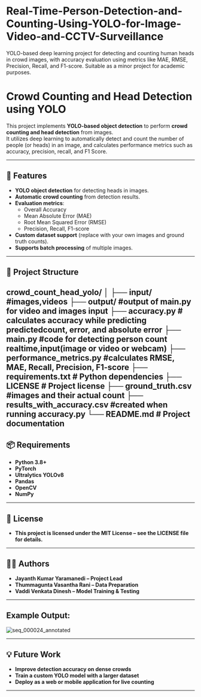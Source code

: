 # Real-Time-Person-Detection-and-Counting-Using-YOLO-for-Image-Video-and-CCTV-Surveillance
YOLO-based deep learning project for detecting and counting human heads in crowd images, with accuracy evaluation using metrics like MAE, RMSE, Precision, Recall, and F1-score. Suitable as a minor project for academic purposes.
# Crowd Counting and Head Detection using YOLO

This project implements **YOLO-based object detection** to perform **crowd counting and head detection** from images.  
It utilizes deep learning to automatically detect and count the number of people (or heads) in an image, and calculates performance metrics such as accuracy, precision, recall, and F1 Score.

---

## 📌 Features
- **YOLO object detection** for detecting heads in images.
- **Automatic crowd counting** from detection results.
- **Evaluation metrics**:
  - Overall Accuracy
  - Mean Absolute Error (MAE)
  - Root Mean Squared Error (RMSE)
  - Precision, Recall, F1-score
- **Custom dataset support** (replace with your own images and ground truth counts).
- **Supports batch processing** of multiple images.

---

## 📂 Project Structure

crowd_count_head_yolo/
│
├── **input/ #images,videos**
├── **output/ #output of main.py for video and images input**
├── accuracy.py # calculates accuracy while predicting predictedcount, error, and absolute error
├── main.py #code for detecting person count realtime,input(image or video or webcam)
├── performance_metrics.py #calculates RMSE, MAE, Recall, Precision, F1-score
├── requirements.txt # Python dependencies
├── LICENSE # Project license
├── ground_truth.csv #images and their actual count 
├── results_with_accuracy.csv #created when running accuracy.py 
└── README.md # Project documentation
---

## 📦 Requirements
- **Python 3.8+**
- **PyTorch**
- **Ultralytics YOLOv8**
- **Pandas**
- **OpenCV**
- **NumPy**

---

## 📜 License
- **This project is licensed under the MIT License – see the LICENSE file for details.**

---

## 👨‍💻 Authors
- **Jayanth Kumar Yaramanedi – Project Lead**
- **Thummagunta Vasantha Rani – Data Preparation**
- **Vaddi Venkata Dinesh – Model Training & Testing**

---

## Example Output:
![seq_000024_annotated](https://github.com/user-attachments/assets/2f13de3d-78a4-4ff7-8cab-343bed3a328b)

---

## 💡 Future Work
- **Improve detection accuracy on dense crowds**
- **Train a custom YOLO model with a larger dataset**
- **Deploy as a web or mobile application for live counting**

---
